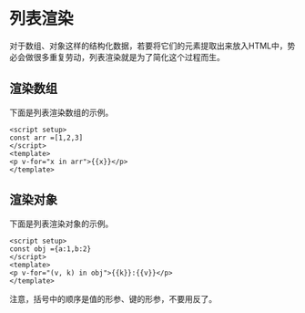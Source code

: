 # 列表渲染

对于数组、对象这样的结构化数据，若要将它们的元素提取出来放入HTML中，势必会做很多重复劳动，列表渲染就是为了简化这个过程而生。

## 渲染数组

下面是列表渲染数组的示例。

```vue
<script setup>
const arr =[1,2,3]
</script>
<template>
<p v-for="x in arr">{{x}}</p>
</template>
```


## 渲染对象

下面是列表渲染对象的示例。

```vue
<script setup>
const obj ={a:1,b:2}
</script>
<template>
<p v-for="(v, k) in obj">{{k}}:{{v}}</p>
</template>
```

注意，括号中的顺序是值的形参、键的形参，不要用反了。
